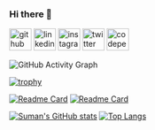### Hi there 👋

<!--
**sumansourabh9155/sumansourabh9155** is a ✨ _special_ ✨ repository because its `README.md` (this file) appears on your GitHub profile.

Here are some ideas to get you started:

- 🔭 I’m currently working on ...
- 🌱 I’m currently learning ...
- 👯 I’m looking to collaborate on ...
- 🤔 I’m looking for help with ...
- 💬 Ask me about ...
- 📫 How to reach me: ...
- 😄 Pronouns: ...
- ⚡ Fun fact: ...
-->
[<img src='https://cdn.jsdelivr.net/npm/simple-icons@3.0.1/icons/github.svg' alt='github' height='40'>](https://github.com/sumansourabh9155)              [<img src='https://cdn.jsdelivr.net/npm/simple-icons@3.0.1/icons/linkedin.svg' alt='linkedin' height='40'>](https://www.linkedin.com/in/sumansourabh9155/)              [<img src='https://cdn.jsdelivr.net/npm/simple-icons@3.0.1/icons/instagram.svg' alt='instagram' height='40'>](https://www.instagram.com/suman_sourabh_/)              [<img src='https://cdn.jsdelivr.net/npm/simple-icons@3.0.1/icons/twitter.svg' alt='twitter' height='40'>](https://twitter.com/@SumanSo07923190)              [<img src='https://cdn.jsdelivr.net/npm/simple-icons@3.0.1/icons/codepen.svg' alt='codepen' height='40'>](https://codepen.io/sumansourabh9155)  


![GitHub Activity Graph](https://activity-graph.herokuapp.com/graph?username=sumansourabh9155)  

[![trophy](https://github-profile-trophy.vercel.app/?username=sumansourabh9155&show_icons=true&theme=radical)](https://github.com/ryo-ma/github-profile-trophy)

[![Readme Card](https://github-readme-stats.vercel.app/api/pin/?username=sumansourabh9155&repo=Navbar)](https://github.com/sumansourabh9155/github-readme-stats)
[![Readme Card](https://github-readme-stats.vercel.app/api/pin/?username=sumansourabh9155&repo=guess-the-number-game-)](https://github.com/sumansourabh9155/github-readme-stats)

[![Suman's GitHub stats](https://github-readme-stats.vercel.app/api?username=sumansourabh9155&show_icons=true&theme=radical)](https://github.com/sumansourabh9155/github-readme-stats)
[![Top Langs](https://github-readme-stats.vercel.app/api/top-langs/?username=sumansourabh9155&layout=compact&theme=radical)](https://github.com/sumansourabh9155/github-readme-stats)
